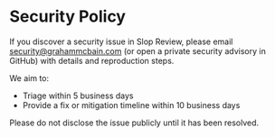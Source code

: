 # Security Policy

If you discover a security issue in Slop Review, please email security@grahammcbain.com (or open a private security advisory in GitHub) with details and reproduction steps.

We aim to:
- Triage within 5 business days
- Provide a fix or mitigation timeline within 10 business days

Please do not disclose the issue publicly until it has been resolved.
